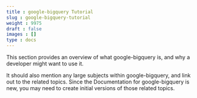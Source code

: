 ```yaml
---
title : google-bigquery Tutorial
slug : google-bigquery-tutorial
weight : 9975
draft : false
images : []
type : docs
---
```


This section provides an overview of what google-bigquery is, and why a developer might want to use it.

It should also mention any large subjects within google-bigquery, and link out to the related topics.  Since the Documentation for google-bigquery is new, you may need to create initial versions of those related topics.

